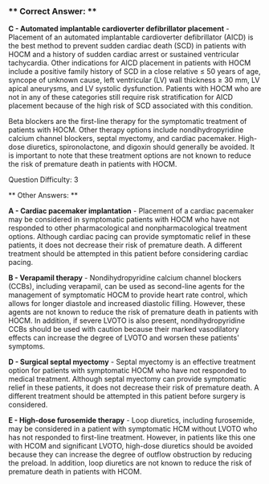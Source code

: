 ### ** Correct Answer: **

**C - Automated implantable cardioverter defibrillator placement** - Placement of an automated implantable cardioverter defibrillator (AICD) is the best method to prevent sudden cardiac death (SCD) in patients with HOCM and a history of sudden cardiac arrest or sustained ventricular tachycardia. Other indications for AICD placement in patients with HOCM include a positive family history of SCD in a close relative ≤ 50 years of age, syncope of unknown cause, left ventricular (LV) wall thickness ≥ 30 mm, LV apical aneurysms, and LV systolic dysfunction. Patients with HOCM who are not in any of these categories still require risk stratification for AICD placement because of the high risk of SCD associated with this condition.

Beta blockers are the first-line therapy for the symptomatic treatment of patients with HOCM. Other therapy options include nondihydropyridine calcium channel blockers, septal myectomy, and cardiac pacemaker. High-dose diuretics, spironolactone, and digoxin should generally be avoided. It is important to note that these treatment options are not known to reduce the risk of premature death in patients with HOCM.

Question Difficulty: 3

** Other Answers: **

**A - Cardiac pacemaker implantation** - Placement of a cardiac pacemaker may be considered in symptomatic patients with HOCM who have not responded to other pharmacological and nonpharmacological treatment options. Although cardiac pacing can provide symptomatic relief in these patients, it does not decrease their risk of premature death. A different treatment should be attempted in this patient before considering cardiac pacing.

**B - Verapamil therapy** - Nondihydropyridine calcium channel blockers (CCBs), including verapamil, can be used as second-line agents for the management of symptomatic HOCM to provide heart rate control, which allows for longer diastole and increased diastolic filling. However, these agents are not known to reduce the risk of premature death in patients with HOCM. In addition, if severe LVOTO is also present, nondihydropyridine CCBs should be used with caution because their marked vasodilatory effects can increase the degree of LVOTO and worsen these patients' symptoms.

**D - Surgical septal myectomy** - Septal myectomy is an effective treatment option for patients with symptomatic HOCM who have not responded to medical treatment. Although septal myectomy can provide symptomatic relief in these patients, it does not decrease their risk of premature death. A different treatment should be attempted in this patient before surgery is considered.

**E - High-dose furosemide therapy** - Loop diuretics, including furosemide, may be considered in a patient with symptomatic HCM without LVOTO who has not responded to first-line treatment. However, in patients like this one with HCOM and significant LVOTO, high-dose diuretics should be avoided because they can increase the degree of outflow obstruction by reducing the preload. In addition, loop diuretics are not known to reduce the risk of premature death in patients with HCOM.

